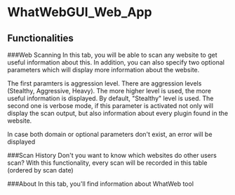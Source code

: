 # WhatWebGUI_Web_App
## Functionalities

###Web Scanning
In this tab, you will be able to scan any website to get useful information about this. In addition, you can also specify two optional parameters which will display more information about the website.

The first paramters is aggression level. There are  aggression levels (Stealthy, Aggressive, Heavy). The more higher level is used, the more useful information is displayed. By default, "Stealthy" level is used.
The second one is verbose mode, if this parameter is activated not only will display the scan output, but also information about every plugin found in the website.

In case both domain or optional parameters don't exist, an error will be displayed


###Scan History
Don't you want to know which websites do other users scan? With this functionality, every scan will be recorded in this table (ordered by scan date)


###About
In this tab, you'll find information about WhatWeb tool
